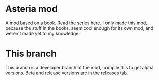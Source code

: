 # Asteria mod
A mod based on a book. Read the series [here](https://www.getepic.com/collection/1370290/diary-of-an-8-bit-warrior). I only made this mod, because the stuff in the books, seem cool enough for its own mod, and weren't made yet to my knowledge.
# This branch
This branch is a developer branch of the mod, compile this to get alpha versions. Beta and release versions are in the releases tab.
